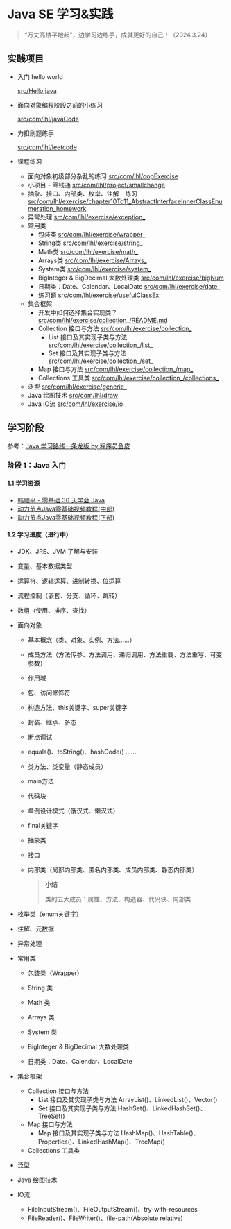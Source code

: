 # Java SE 学习&实践

> “万丈高楼平地起”，边学习边练手，成就更好的自己！（2024.3.24）



## 实践项目

- 入门 hello world

  [src/Hello.java](src/Hello.java)

- 面向对象编程阶段之前的小练习

  [src/com/lhl/javaCode](src/com/lhl/javaCode)

- 力扣刷题练手

  [src/com/lhl/leetcode](src/com/lhl/leetcode)

- 课程练习

  - 面向对象初级部分杂乱的练习 [src/com/lhl/oopExercise](src/com/lhl/oopExercise)
  - 小项目 - 零钱通 [src/com/lhl/project/smallchange](src/com/lhl/project/smallchange)
  - 抽象、接口、内部类、枚举、注解 - 练习 [src/com/lhl/exercise/chapter10To11_AbstractInterfaceInnerClassEnumeration_homework](src/com/lhl/exercise/chapter10To11_AbstractInterfaceInnerClassEnumeration_homework)
  - 异常处理 [src/com/lhl/exercise/exception_](src/com/lhl/exercise/exception_)
  - 常用类
    - 包装类 [src/com/lhl/exercise/wrapper_](src/com/lhl/exercise/wrapper_)
    - String类 [src/com/lhl/exercise/string_](src/com/lhl/exercise/string_)
    - Math类 [src/com/lhl/exercise/math_](src/com/lhl/exercise/math_)
    - Arrays类 [src/com/lhl/exercise/Arrays_](src/com/lhl/exercise/Arrays_)
    - System类 [src/com/lhl/exercise/system_](src/com/lhl/exercise/system_)
    - BigInteger & BigDecimal 大数处理类 [src/com/lhl/exercise/bigNum](src/com/lhl/exercise/bigNum)
    - 日期类：Date、Calendar、LocalDate [src/com/lhl/exercise/date_](src/com/lhl/exercise/date_)
    - 练习题 [src/com/lhl/exercise/usefulClassEx](src/com/lhl/exercise/usefulClassEx)
  - 集合框架
    - 开发中如何选择集合实现类？ [src/com/lhl/exercise/collection_/README.md](src/com/lhl/exercise/collection_/README.md)
    - Collection 接口与方法 [src/com/lhl/exercise/collection_](src/com/lhl/exercise/collection_)
      - List 接口及其实现子类与方法 [src/com/lhl/exercise/collection_/list_](src/com/lhl/exercise/collection_/list_)
      - Set 接口及其实现子类与方法 [src/com/lhl/exercise/collection_/set_](src/com/lhl/exercise/collection_/set_)
    - Map 接口与方法 [src/com/lhl/exercise/collection_/map_](src/com/lhl/exercise/collection_/map_)
    - Collections 工具类 [src/com/lhl/exercise/collection_/collections_](src/com/lhl/exercise/collection_/collections_)
  - 泛型 [src/com/lhl/exercise/generic_](src/com/lhl/exercise/generic_)
  - Java 绘图技术 [src/com/lhl/draw](src/com/lhl/draw)
  - Java IO流 [src/com/lhl/exercise/io](src/com/lhl/exercise/io)

## 学习阶段

参考：[Java 学习路线一条龙版 by 程序员鱼皮](https://github.com/liyupi/codefather/blob/main/%E5%AD%A6%E4%B9%A0%E8%B7%AF%E7%BA%BF/Java%E5%AD%A6%E4%B9%A0%E8%B7%AF%E7%BA%BF%20by%20%E7%A8%8B%E5%BA%8F%E5%91%98%E9%B1%BC%E7%9A%AE.md)

### 阶段 1：Java 入门

#### 1.1 学习资源

- [韩顺平 - 零基础 30 天学会 Java](https://www.bilibili.com/video/BV1fh411y7R8/)
- [动力节点Java零基础视频教程(中部)](https://www.bilibili.com/video/BV1Eb4y1P7iq)
- [动力节点Java零基础视频教程(下部)](https://www.bilibili.com/video/BV1p7421N7XT)

#### 1.2 学习进度（进行中）

- JDK、JRE、JVM 了解与安装

- 变量、基本数据类型

- 运算符、逻辑运算、进制转换、位运算

- 流程控制（嵌套、分支、循环、跳转）

- 数组（使用、排序、查找）

- 面向对象
  - 基本概念（类、对象、实例、方法……）
  - 成员方法（方法传参、方法调用、递归调用、方法重载、方法重写、可变参数）
  - 作用域
  - 包、访问修饰符
  - 构造方法、this关键字、super关键字
  - 封装、继承、多态
  - 断点调试
  - equals()、toString()、hashCode() ……
  - 类方法、类变量（静态成员）
  - main方法
  - 代码块
  - 单例设计模式（饿汉式、懒汉式）
  - final关键字

  - 抽象类

  - 接口

  - 内部类（局部内部类、匿名内部类、成员内部类、静态内部类）

    > **小结**
    >
    > 类的五大成员：属性、方法、构造器、代码块、内部类

- 枚举类（enum关键字）

- 注解、元数据

- 异常处理

- 常用类

  - 包装类（Wrapper）

  - String 类

  - Math 类

  - Arrays 类

  - System 类

  - BigInteger & BigDecimal 大数处理类

  - 日期类：Date、Calendar、LocalDate

- 集合框架

  - Collection 接口与方法
    - List 接口及其实现子类与方法 ArrayList()、LinkedList()、Vector()
    - Set 接口及其实现子类与方法 HashSet()、LinkedHashSet()、TreeSet()
  - Map 接口与方法
    - Map 接口及其实现子类与方法 HashMap()、HashTable()、Properties()、LinkedHashMap()、TreeMap()
  - Collections 工具类
  
- 泛型

- Java 绘图技术

- IO流

  - FileInputStream()、FileOutputStream()、try-with-resources
  - FileReader()、FileWriter()、file-path(Absolute relative)

